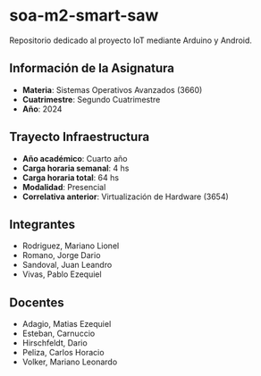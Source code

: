 # soa-m2-smart-saw
Repositorio dedicado al proyecto IoT mediante Arduino y Android.

## Información de la Asignatura
* **Materia**: Sistemas Operativos Avanzados (3660)
* **Cuatrimestre**: Segundo Cuatrimestre
* **Año**: 2024

## Trayecto Infraestructura
* **Año académico**: Cuarto año
* **Carga horaria semanal**: 4 hs
* **Carga horaria total**: 64 hs
* **Modalidad**: Presencial
* **Correlativa anterior**: Virtualización de Hardware (3654)

## Integrantes
* Rodriguez, Mariano Lionel
* Romano, Jorge Dario 
* Sandoval, Juan Leandro
* Vivas, Pablo Ezequiel

## Docentes
* Adagio, Matias Ezequiel
* Esteban, Carnuccio
* Hirschfeldt, Dario
* Peliza, Carlos Horacio
* Volker, Mariano Leonardo
